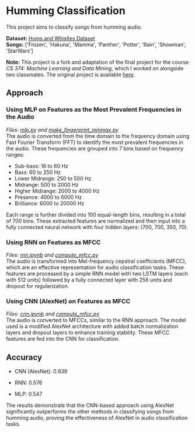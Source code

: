 # Humming Classification

This project aims to classify songs from humming audio.  

**Dataset:** [Hums and Whistles Dataset](https://www.kaggle.com/datasets/jesusrequena/mlend-hums-and-whistles)  
**Songs:** ['Frozen', 'Hakuna', 'Mamma', 'Panther', 'Potter', 'Rain', 'Showman', 'StarWars']

**Note:** This project is a fork and adaptation of the final project for the course *CS 374: Machine Learning and Data Mining*, which I worked on alongside two classmates. The original project is available [here](https://github.com/CSCI374F22/project-tnguyen2907).

## Approach

### Using MLP on Features as the Most Prevalent Frequencies in the Audio
*Files: [mlp.py](https://github.com/tnguyen2907/humming-classification/tree/master/mlp/mlp.py) and [make_fingerprint_minmax.py](https://github.com/tnguyen2907/humming-classification/mlp/make_fingerprint_minmax.py)*  
The audio is converted from the time domain to the frequency domain using Fast Fourier Transform (FFT) to identify the most prevalent frequencies in the audio. These frequencies are grouped into 7 bins based on frequency ranges:  

- Sub-bass: 16 to 60 Hz  
- Bass: 60 to 250 Hz  
- Lower Midrange: 250 to 500 Hz  
- Midrange: 500 to 2000 Hz  
- Higher Midrange: 2000 to 4000 Hz  
- Presence: 4000 to 6000 Hz  
- Brilliance: 6000 to 20000 Hz  

Each range is further divided into 100 equal-length bins, resulting in a total of 700 bins. These extracted features are normalized and then input into a fully connected neural network with four hidden layers: (700, 700, 350, 70).  

### Using RNN on Features as MFCC
*Files: [rnn.ipynb](https://github.com/tnguyen2907/humming-classification/tree/master/notebooks/rnn.ipynb) and [compute_mfcc.py](https://github.com/tnguyen2907/humming-classification/tree/master/notebooks/compute_mfcc.py)*  
The audio is transformed into Mel-frequency cepstral coefficients (MFCC), which are an effective representation for audio classification tasks. These features are processed by a simple RNN model with two LSTM layers (each with 512 units) followed by a fully connected layer with 256 units and dropout for regularization.

### Using CNN (AlexNet) on Features as MFCC
*Files: [cnn.ipynb](https://github.com/tnguyen2907/humming-classification/tree/master/notebooks/cnn.ipynb) and [compute_mfcc.py](https://github.com/tnguyen2907/humming-classification/tree/master/notebooks/compute_mfcc.py)*  
The audio is converted to MFCCs, similar to the RNN approach. The model used is a modified AlexNet architecture with added batch normalization layers and dropout layers to enhance training stability. These MFCC features are fed into the CNN for classification.  

## Accuracy
- CNN (AlexNet): 0.939

- RNN: 0.576

- MLP: 0.547

The results demonstrate that the CNN-based approach using AlexNet significantly outperforms the other methods in classifying songs from humming audio, proving the effectiveness of AlexNet in audio classification tasks.
